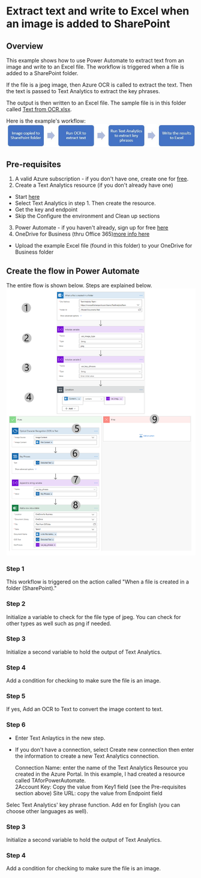 # Extract text and write to Excel when an image is added to SharePoint

## Overview
This example shows how to use Power Automate to extract text from an image and write to an Excel file. The workflow is triggered when a file is added to a SharePoint folder.

If the file is a jpeg image, then Azure OCR is called to extract the text. Then the text is passed to Text Analytics to extract the key phrases.

The output is then written to an Excel file. The sample file is in this folder called [Text from OCR.xlsx](Text%20from%20OCR.xlsx).

Here is the example's workflow:
![alt text](images/steps.JPG "example's steps")

## Pre-requisites

1. A valid Azure subscription - if you don't have one, create one for [free](https://azure.microsoft.com/en-us/free/services/cognitive-services/).
2. Create a Text Analytics resource (if you don't already have one)
- Start [here](https://docs.microsoft.com/en-us/azure/cognitive-services/cognitive-services-apis-create-account?tabs=singleservice%2Cwindows#create-a-new-azure-cognitive-services-resource)
- Select Text Analytics in step 1. Then create the resource.
- Get the key and endpoint 
- Skip the Configure the environment and Clean up sections
3. Power Automate - if you haven't already, sign up for free [here](https://docs.microsoft.com/en-us/power-automate/sign-up-sign-in)
4. OneDrive for Business (thru Office 365)[more info here](https://onedrive.live.com/about/en-US/business/)
- Upload the example Excel file (found in this folder) to your OneDrive for Business folder

## Create the flow in Power Automate
The entire flow is shown below. Steps are explained below.
![alt text](images/OCRwithTAtoExcelSteps.png "complete flow")

### Step 1
This workflow is triggered on the action called "When a file is created in a folder (SharePoint)."

### Step 2
Initialize a variable to check for the file type of jpeg. You can check for other types as well such as png if needed.

### Step 3
Initialize a second variable to hold the output of Text Analytics.

### Step 4
Add a condition for checking to make sure the file is an image.

### Step 5
If yes, Add an OCR to Text to convert the image content to text.

### Step 6
- Enter Text Anlaytics in the new step.
- If you don't have a connection, select Create new connection then enter the information to create a new Text Analytics connection.

   Connection Name: enter the name of the Text Analytics Resource you created in the Azure Portal. In this example, I had created a resource called TAforPowerAutomate.  
   2Account Key: Copy the value from Key1 field (see the Pre-requisites section above) 
   Site URL: copy the value from Endpoint field  

Selec Text Analytics' key phrase function. Add en for English (you can choose other languages as well).

### Step 3
Initialize a second variable to hold the output of Text Analytics.

### Step 4
Add a condition for checking to make sure the file is an image.
